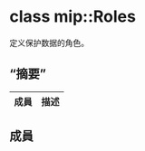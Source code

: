 # <a name="class-miproles"></a>class mip::Roles 
定义保护数据的角色。
## <a name="summary"></a>“摘要”
 成員                        | 描述                                
--------------------------------|---------------------------------------------
## <a name="members"></a>成員